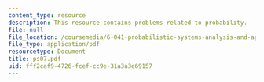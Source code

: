 ```yaml
---
content_type: resource
description: This resource contains problems related to probability.
file: null
file_location: /coursemedia/6-041-probabilistic-systems-analysis-and-applied-probability-spring-2006/fff2caf94726fcefcc9e31a3a3e69157_ps07.pdf
file_type: application/pdf
resourcetype: Document
title: ps07.pdf
uid: fff2caf9-4726-fcef-cc9e-31a3a3e69157
---
```

